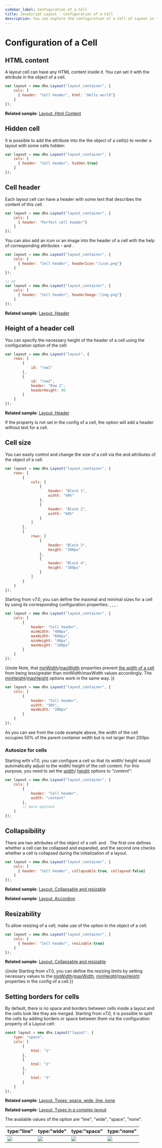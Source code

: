 ```yaml
---
sidebar_label: Configuration of a Cell
title: JavaScript Layout - Configuration of a Cell 
description: You can explore the configuration of a Cell of Layout in the documentation of the DHTMLX JavaScript UI library. Browse developer guides and API reference, try out code examples and live demos, and download a free 30-day evaluation version of DHTMLX Suite 7.
---
```


# Configuration of a Cell

## HTML content

A layout cell can have any HTML content inside it. You can set it with the [](layout/api/cell/layout_cell_html_config.md) attribute in the object of a cell.

~~~js
var layout = new dhx.Layout("layout_container", {
    cols: [
      { header: "Cell header", html: "Hello world"}
    ]
});
~~~

**Related sample**: [Layout. Html Content](https://snippet.dhtmlx.com/6x76kgyq)

## Hidden cell

It is possible to add the [](layout/api/cell/layout_cell_hidden_config.md) attribute into the the object of a cell(s) to render a layout with some cells hidden:

~~~js
var layout = new dhx.Layout("layout_container", {
    cols: [
	  { header: "Cell header", hidden:true}
    ]
});
~~~

## Cell header

Each layout cell can have a header with some text that describes the content of this cell.

~~~js
var layout = new dhx.Layout("layout_container", {
    cols: [
	  { header: "Perfect cell header"}
    ]
});
~~~

You can also add an icon or an image into the header of a cell with the help of corresponding attributes - [](layout/api/cell/layout_cell_headericon_config.md) and [](layout/api/cell/layout_cell_headerimage_config.md).

~~~js
var layout = new dhx.Layout("layout_container", {
    cols: [
	  { header: "Cell header", headerIcon:"/icon.png"}
    ]
});

// or
var layout = new dhx.Layout("layout_container", {
    cols: [
	  { header: "Cell header", headerImage:"/img.png"}
    ]
});
~~~

**Related sample**: [Layout. Header](https://snippet.dhtmlx.com/bxqnzesl)

## Height of a header cell

You can specify the necessary height of the header of a cell using the [](layout/api/cell/layout_cell_headerheight_config.md) configuration option of the cell:

~~~js
var layout = new dhx.Layout("layout", {
    rows: [
        {
            id: "row1"
        },
        {
            id: "row2",
            header: "Row 2",
            headerHeight: 80
        }
    ]
});
~~~

**Related sample**: [Layout. Header](https://snippet.dhtmlx.com/bxqnzesl)

If the [](layout/api/cell/layout_cell_header_config.md) property is not set in the config of a cell, the [](layout/api/cell/layout_cell_headerheight_config.md) option will add a header without text for a cell.

## Cell size

You can easily control and change the size of a cell via the [](layout/api/cell/layout_cell_width_config.md) and [](layout/api/cell/layout_cell_height_config.md) attributes of the object of a cell.

~~~js
var layout = new dhx.Layout("layout_container", {   
	rows: [
        {
            cols: [
                {
                    header: "Block 1",
                    width: "40%"                                
                },
                {
                    header: "Block 2",                  
                    width: "60%"
                }
            ]
        },
        {
            rows: [
                {
                    header: "Block 3",
                    height: "200px"                             
                },
                {
                    header: "Block 4",                              
                    height: "300px"
                }
            ]
        }
    ]
});
~~~

Starting from v7.0, you can define the maximal and minimal sizes for a cell by using its corresponding configuration properties: [](layout/api/cell/layout_cell_maxheight_config.md), [](layout/api/cell/layout_cell_maxwidth_config.md), [](layout/api/cell/layout_cell_minheight_config.md), [](layout/api/cell/layout_cell_minwidth_config.md).

~~~js
var layout = new dhx.Layout("layout_container", {
    cols: [
        { 
            header: "Cell header", 
            minWidth: "400px",
            maxWidth: "600px",
            minHeight: "40px",
            maxHeight: "100px"
        }
    ]
});
~~~

{{note Note, that [minWidth](layout/api/cell/layout_cell_minwidth_config.md)/[maxWidth](layout/api/cell/layout_cell_maxwidth_config.md) properties prevent [the width of a cell](layout/api/cell/layout_cell_width_config.md) from being less/greater than minWidth/maxWidth values accordingly. The [minHeight](layout/api/cell/layout_cell_minheight_config.md)/[maxHeight](layout/api/cell/layout_cell_maxheight_config.md) options work in the same way. }}

~~~js
var layout = new dhx.Layout("layout_container", {
    cols: [
        { 
            header: "Cell header", 
            width: "50%", 
            maxWidth: "200px" 
        }
    ]
});
~~~

As you can see from the code example above, the width of the cell occupies 50% of the parent container width but is not larger than 200px.

### Autosize for cells

Starting with v7.0, you can configure a cell so that its width/ height would automatically adjust to the width/ height of the cell content. For this purpose, you need to set the [width](layout/api/cell/layout_cell_width_config.md)/ [height](layout/api/cell/layout_cell_height_config.md) options to *"content"*:

~~~js {5}
var layout = new dhx.Layout("layout_container", {
    cols: [
        { 
            header: "Cell header", 
            width: "content"
        },
        // more options
    ]
});
~~~

## Collapsibility

There are two attributes of the object of a cell: [](layout/api/cell/layout_cell_collapsable_config.md) and [](layout/api/cell/layout_cell_collapsed_config.md). The first one defines whether a cell can be collapsed and expanded, and the second one checks whether a cell is collapsed during
the initialization of a layout.

~~~js
var layout = new dhx.Layout("layout_container", {
    cols: [
      { header: "Cell header", collapsable:true, collapsed:false}
    ]
});
~~~

**Related sample**: [Layout. Collapsable and resizable](https://snippet.dhtmlx.com/f1f49n35)

**Related sample**: [Layout. Accordion](https://snippet.dhtmlx.com/r2e0y6n7)

## Resizability

To allow resizing of a cell, make use of the [](layout/api/cell/layout_cell_resizable_config.md) option in the object of a cell. 

~~~js
var layout = new dhx.Layout("layout_container", {
    cols: [
      { header: "Cell header", resizable:true}
    ]
});
~~~

**Related sample**: [Layout. Collapsable and resizable](https://snippet.dhtmlx.com/f1f49n35)

{{note Starting from v7.0, you can define the resizing limits by setting necessary values to the [minWidth](layout/api/cell/layout_cell_minwidth_config.md)/[maxWidth](layout/api/cell/layout_cell_maxwidth_config.md), [minHeight](layout/api/cell/layout_cell_minheight_config.md)/[maxHeight](layout/api/cell/layout_cell_maxheight_config.md) properties in the config of a cell.}}

## Setting borders for cells

By default, there is no space and borders between cells inside a layout and the cells look like they are merged. Starting from v7.0, it is possible to split the cells by adding borders or space between them via the [](layout/api/cell/layout_cell_type_config.md) configuration property of a Layout cell:

~~~js {2}
const layout = new dhx.Layout("layout", {
    type: "space",
    cols: [
        {
            html: "1"
        },
        {
            html: "2"
        },
        {
            html: "3"
        }
    ]
});
~~~

**Related sample**: [Layout. Types: space, wide, line, none](https://snippet.dhtmlx.com/9ge1a4zx)

**Related sample**: [Layout. Types in a complex layout](https://snippet.dhtmlx.com/w00fgl57)

The available values of the option are "line", "wide", "space", "none".

| type:"line"                         | type:"wide"                         | type:"space"                         | type:"none"                               |
| ----------------------------------- | ----------------------------------- | ------------------------------------ | ----------------------------------------- |
| ![](../assets/layout/line_type.png) | ![](../assets/layout/wide_type.png) | ![](../assets/layout/space_type.png) | ![](../assets/layout/without_borders.png) |

